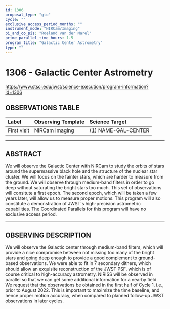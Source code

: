 ```yaml
---
id: 1306
proposal_type: "gto"
cycle: ""
exclusive_access_period_months: ""
instrument_mode: "NIRCam/Imaging"
pi_and_co_pis: "Roeland van der Marel"
prime_parallel_time_hours: 1.5
program_title: "Galactic Center Astrometry"
type: ""
---
```

# 1306 - Galactic Center Astrometry
https://www.stsci.edu/jwst/science-execution/program-information?id=1306
## OBSERVATIONS TABLE
| Label       | Observing Template | Science Target      |
| :---------- | :----------------- | :------------------ |
| First visit | NIRCam Imaging     | (1) NAME-GAL-CENTER |

---

## ABSTRACT

We will observe the Galactic Center with NIRCam to study the orbits of stars around the supermassive black hole and the structure of the nuclear star cluster. We will focus on the fainter stars, which are harder to measure from the ground. We will observe through medium-band filters in order to go deep without saturating the bright stars too much. This set of observations will consitute a first epoch. The second epoch, which will be taken a few years later, will allow us to measure proper motions. This program will also constitute a demonstration of JWST's high-precision astrometric capabilities. The Coordinated Parallels for this program will have no exclusive access period.

---

## OBSERVING DESCRIPTION

We will observe the Galactic center through medium-band filters, which will provide a nice compromise between not missing too many of the bright stars and going deep enough to provide a good complement to ground-based observations. We were able to fit in 7 secondary dithers, which should allow an exquisite reconstruction of the JWST PSF, which is of course critical to high-accuracy astrometry. NIRISS will be observed in parallel so that we can get some additional information for a nearby field. We request that the observations be obtained in the first half of Cycle 1, i.e., prior to August 2022. This is important to maximize the time baseline, and hence proper motion accuracy, when compared to planned follow-up JWST observations in later cycles.
